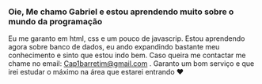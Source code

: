 ### Oie, Me chamo Gabriel e estou aprendendo muito sobre o mundo da programação

Eu me garanto em html, css e um pouco de javascrip.
Estou aprendendo agora sobre banco de dados, eu ando expandindo bastante meu conhecimento e sinto que estou indo bem.
Caso queira me contactar me chame no email: Cap1barretim@gmail.com .
Garanto um bom serviço e que irei estudar o máximo na área que estarei entrando 
❤
